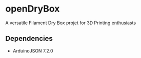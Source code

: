 # openDryBox
A versatile Filament Dry Box projet for 3D Printing enthusiasts

## Dependencies
* ArduinoJSON 7.2.0